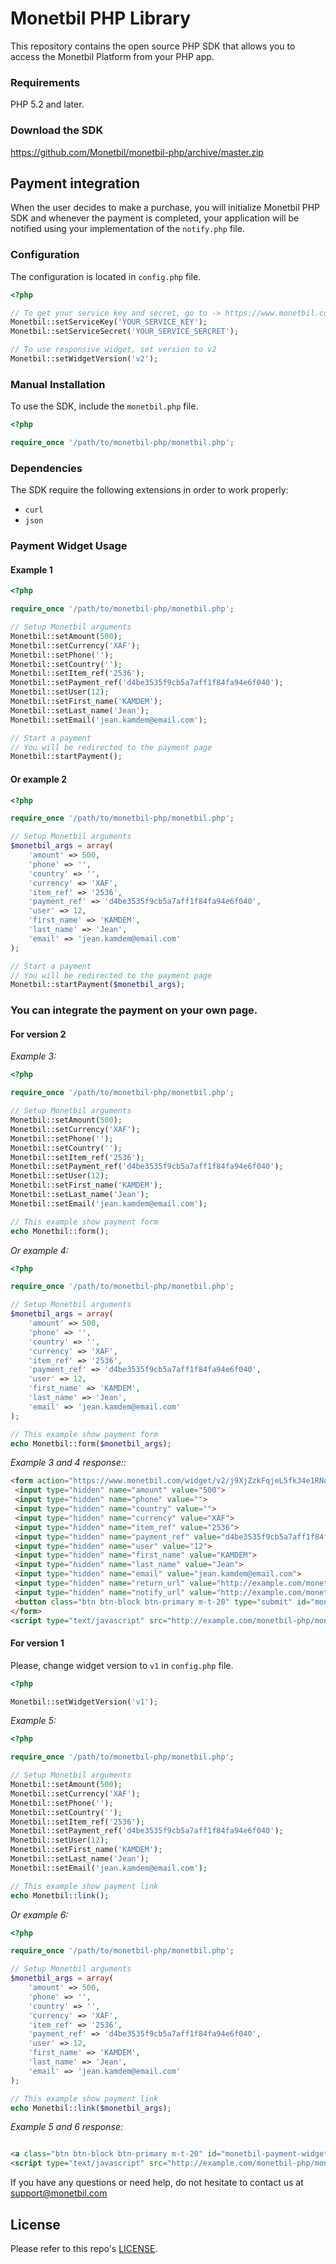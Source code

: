 # Monetbil PHP Library

This repository contains the open source PHP SDK that allows you to access the Monetbil Platform from your PHP app.

### Requirements

PHP 5.2 and later.

### Download the SDK

https://github.com/Monetbil/monetbil-php/archive/master.zip

## Payment integration

When the user decides to make a purchase, you will initialize Monetbil PHP SDK and whenever the payment is completed, your application will be notified using your implementation of the `notify.php` file.

### Configuration

The configuration is located in `config.php` file.

```php
<?php

// To get your service key and secret, go to -> https://www.monetbil.com/services
Monetbil::setServiceKey('YOUR_SERVICE_KEY');
Monetbil::setServiceSecret('YOUR_SERVICE_SERCRET');

// To use responsive widget, set version to v2
Monetbil::setWidgetVersion('v2');

```

### Manual Installation

To use the SDK, include the `monetbil.php` file.

```php
<?php

require_once '/path/to/monetbil-php/monetbil.php';

```

### Dependencies

The SDK require the following extensions in order to work properly:

* `curl`
* `json`

### Payment Widget Usage

#### Example 1

```php
<?php

require_once '/path/to/monetbil-php/monetbil.php';

// Setup Monetbil arguments
Monetbil::setAmount(500);
Monetbil::setCurrency('XAF');
Monetbil::setPhone('');
Monetbil::setCountry('');
Monetbil::setItem_ref('2536');
Monetbil::setPayment_ref('d4be3535f9cb5a7aff1f84fa94e6f040');
Monetbil::setUser(12);
Monetbil::setFirst_name('KAMDEM');
Monetbil::setLast_name('Jean');
Monetbil::setEmail('jean.kamdem@email.com');

// Start a payment
// You will be redirected to the payment page
Monetbil::startPayment();

```

#### Or example 2

```php
<?php

require_once '/path/to/monetbil-php/monetbil.php';

// Setup Monetbil arguments
$monetbil_args = array(
    'amount' => 500,
    'phone' => '',
    'country' => '',
    'currency' => 'XAF',
    'item_ref' => '2536',
    'payment_ref' => 'd4be3535f9cb5a7aff1f84fa94e6f040',
    'user' => 12,
    'first_name' => 'KAMDEM',
    'last_name' => 'Jean',
    'email' => 'jean.kamdem@email.com'
);

// Start a payment
// You will be redirected to the payment page
Monetbil::startPayment($monetbil_args);

```

### You can integrate the payment on your own page.

#### For version 2

*Example 3:*

```php
<?php

require_once '/path/to/monetbil-php/monetbil.php';

// Setup Monetbil arguments
Monetbil::setAmount(500);
Monetbil::setCurrency('XAF');
Monetbil::setPhone('');
Monetbil::setCountry('');
Monetbil::setItem_ref('2536');
Monetbil::setPayment_ref('d4be3535f9cb5a7aff1f84fa94e6f040');
Monetbil::setUser(12);
Monetbil::setFirst_name('KAMDEM');
Monetbil::setLast_name('Jean');
Monetbil::setEmail('jean.kamdem@email.com');

// This example show payment form
echo Monetbil::form();

```

*Or example 4:*

```php
<?php

require_once '/path/to/monetbil-php/monetbil.php';

// Setup Monetbil arguments
$monetbil_args = array(
    'amount' => 500,
    'phone' => '',
    'country' => '',
    'currency' => 'XAF',
    'item_ref' => '2536',
    'payment_ref' => 'd4be3535f9cb5a7aff1f84fa94e6f040',
    'user' => 12,
    'first_name' => 'KAMDEM',
    'last_name' => 'Jean',
    'email' => 'jean.kamdem@email.com'
);

// This example show payment form
echo Monetbil::form($monetbil_args);

```

*Example 3 and 4 response::*

```html
<form action="https://www.monetbil.com/widget/v2/j9XjZzkFqjeL5fk34e1RNq98thRRwvYf" method="post" data-monetbil="form">
 <input type="hidden" name="amount" value="500">
 <input type="hidden" name="phone" value="">
 <input type="hidden" name="country" value="">
 <input type="hidden" name="currency" value="XAF">
 <input type="hidden" name="item_ref" value="2536">
 <input type="hidden" name="payment_ref" value="d4be3535f9cb5a7aff1f84fa94e6f040">
 <input type="hidden" name="user" value="12">
 <input type="hidden" name="first_name" value="KAMDEM">
 <input type="hidden" name="last_name" value="Jean">
 <input type="hidden" name="email" value="jean.kamdem@email.com">
 <input type="hidden" name="return_url" value="http://example.com/monetbil-php/monetbil/return.php">
 <input type="hidden" name="notify_url" value="http://example.com/monetbil-php/monetbil/notify.php">
 <button class="btn btn-block btn-primary m-t-20" type="submit" id="monetbil-payment-widget">Pay by Mobile Money</button>
</form>
<script type="text/javascript" src="http://example.com/monetbil-php/monetbil/assets/js/monetbil.min.js"></script>

```

#### For version 1

Please, change widget version to `v1` in `config.php` file.

```php
<?php

Monetbil::setWidgetVersion('v1');

```

*Example 5:*

```php
<?php

require_once '/path/to/monetbil-php/monetbil.php';

// Setup Monetbil arguments
Monetbil::setAmount(500);
Monetbil::setCurrency('XAF');
Monetbil::setPhone('');
Monetbil::setCountry('');
Monetbil::setItem_ref('2536');
Monetbil::setPayment_ref('d4be3535f9cb5a7aff1f84fa94e6f040');
Monetbil::setUser(12);
Monetbil::setFirst_name('KAMDEM');
Monetbil::setLast_name('Jean');
Monetbil::setEmail('jean.kamdem@email.com');

// This example show payment link
echo Monetbil::link();

```

*Or example 6:*

```php
<?php

require_once '/path/to/monetbil-php/monetbil.php';

// Setup Monetbil arguments
$monetbil_args = array(
    'amount' => 500,
    'phone' => '',
    'country' => '',
    'currency' => 'XAF',
    'item_ref' => '2536',
    'payment_ref' => 'd4be3535f9cb5a7aff1f84fa94e6f040',
    'user' => 12,
    'first_name' => 'KAMDEM',
    'last_name' => 'Jean',
    'email' => 'jean.kamdem@email.com'
);

// This example show payment link
echo Monetbil::link($monetbil_args);

```

*Example 5 and 6 response:*

```html

<a class="btn btn-block btn-primary m-t-20" id="monetbil-payment-widget" href="https://www.monetbil.com/widget/v1/j9XjZzkFqjeL5fk34e1RNq98thRRwvYf?amount=500&amp;phone=&amp;country=&amp;currency=XAF&amp;item_ref=2536&amp;payment_ref=d4be3535f9cb5a7aff1f84fa94e6f040&amp;user=12&amp;first_name=KAMDEM&amp;last_name=Jean&amp;email=jean.kamdem%40email.com&amp;return_url=http%3A%2F%2Fboorgeon.com%2Fmonetbil-php%2Fmonetbil%2Freturn.php&amp;notify_url=http%3A%2F%2Fboorgeon.com%2Fmonetbil-php%2Fmonetbil%2Fnotify.php">Pay by Mobile Money</a>
<script type="text/javascript" src="http://example.com/monetbil-php/monetbil/assets/js/monetbil-mobile-payments.js?t=1499852514"></script>

```

If you have any questions or need help, do not hesitate to contact us at [support@monetbil.com](https://www.monetbil.com/contact/support/?referral=github)

## License

Please refer to this repo's [LICENSE](LICENSE).
